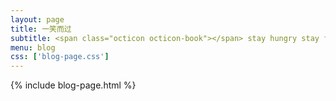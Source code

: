 ```yaml
---
layout: page
title: 一笑而过
subtitle: <span class="octicon octicon-book"></span> stay hungry stay foolish (求知若饥，虚心若愚)
menu: blog
css: ['blog-page.css']
---
```

{% include blog-page.html %}